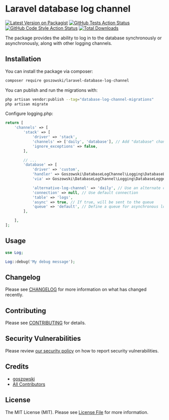 # Laravel database log channel

[![Latest Version on Packagist](https://img.shields.io/packagist/v/goszowski/laravel-database-log-channel.svg?style=flat-square)](https://packagist.org/packages/goszowski/laravel-database-log-channel)
[![GitHub Tests Action Status](https://img.shields.io/github/workflow/status/goszowski/laravel-database-log-channel/run-tests?label=tests)](https://github.com/goszowski/laravel-database-log-channel/actions?query=workflow%3Arun-tests+branch%3Amain)
[![GitHub Code Style Action Status](https://img.shields.io/github/workflow/status/goszowski/laravel-database-log-channel/Check%20&%20fix%20styling?label=code%20style)](https://github.com/goszowski/laravel-database-log-channel/actions?query=workflow%3A"Check+%26+fix+styling"+branch%3Amain)
[![Total Downloads](https://img.shields.io/packagist/dt/goszowski/laravel-database-log-channel.svg?style=flat-square)](https://packagist.org/packages/goszowski/laravel-database-log-channel)


The package provides the ability to log in to the database synchronously or asynchronously, along with other logging channels.

## Installation

You can install the package via composer:

```bash
composer require goszowski/laravel-database-log-channel
```

You can publish and run the migrations with:

```bash
php artisan vendor:publish --tag="database-log-channel-migrations"
php artisan migrate
```

Configure logging.php:

```php
return [
    'channels' => [
        'stack' => [
            'driver' => 'stack',
            'channels' => ['daily', 'database'], // Add "database" channel
            'ignore_exceptions' => false,
        ],

        // ...
        'database' => [
            'driver' => 'custom',
            'handler' => Goszowski\DatabaseLogChannel\Logging\DatabaseLogHandler::class,
            'via' => Goszowski\DatabaseLogChannel\Logging\DatabaseLogger::class,

            'alternative-log-channel' => 'daily', // Use an alternate channel when it is not possible to write to the database
            'connection' => null, // Use default connection
            'table' => 'logs',
            'async' => true, // If true, will be sent to the queue
            'queue' => 'default', // Define a queue for asynchronous logging
        ],

    ],
];
```

## Usage

```php
use Log;

Log::debug('My debug message');
```

## Changelog

Please see [CHANGELOG](CHANGELOG.md) for more information on what has changed recently.

## Contributing

Please see [CONTRIBUTING](.github/CONTRIBUTING.md) for details.

## Security Vulnerabilities

Please review [our security policy](../../security/policy) on how to report security vulnerabilities.

## Credits

- [goszowski](https://github.com/goszowski)
- [All Contributors](../../contributors)

## License

The MIT License (MIT). Please see [License File](LICENSE.md) for more information.
